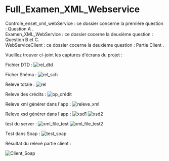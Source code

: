 # Full_Examen_XML_Webservice 
Controle_enset_xml_webService : ce dossier concerne la première question : Question A . <br /> 
Examen_XML_WebService         : ce dossier cocerne  la deuxième question : Question B et C. <br />
WebServiceClient              : ce dossier cocerne  la deuxième question : Partie Client . 

Vueillez trouver ci-joint les captures d'écrans du projet : 

Fichier DTD :
![rel_dtd](https://user-images.githubusercontent.com/55987003/210275697-9b9758d5-1d46-467c-9497-7157b6f038db.PNG)

Ficher Shéma : 
![rel_sch](https://user-images.githubusercontent.com/55987003/210275703-f81701bf-0f13-4391-905b-e2451dd8b4d4.PNG)

Releve totale : 
![rel](https://user-images.githubusercontent.com/55987003/210275714-f8bcfcf2-7351-4c1d-ae14-3d8dbacb1b41.PNG)

Releve des crédits : 
![op_crédit](https://user-images.githubusercontent.com/55987003/210275718-40d7f1ed-b5b1-46b5-9af9-4065311ae4b7.PNG)

Releve xml générer dans l'app : 
![releve_xml](https://user-images.githubusercontent.com/55987003/210275759-231e9539-9353-4a0f-b5bc-97b8d0b247d6.PNG)

Releve xsd générer dans l'app :
![xsd1](https://user-images.githubusercontent.com/55987003/210275777-bb580de7-72fc-4ce4-9fd4-0b347b0aea05.PNG)
![xsd2](https://user-images.githubusercontent.com/55987003/210275794-0ab63de6-cd35-4b55-a270-3725062a0cbf.PNG)

test du server : 
![xml_file_test](https://user-images.githubusercontent.com/55987003/210275875-cec36bfb-bd0b-442c-b119-8073eab16bb5.PNG)
![xml_file_test2](https://user-images.githubusercontent.com/55987003/210275883-3920f650-35c0-49e6-b35d-88dbf7d9ed09.PNG)

Test dans Soap : 
![test_soap](https://user-images.githubusercontent.com/55987003/210275893-5a6f4292-f177-4802-ae8a-08f5f578b7de.PNG)

Résultat du relevé partie client : 

![Client_Soap](https://user-images.githubusercontent.com/55987003/210276070-c65280b1-76dd-4579-b279-d868a1981548.PNG)

